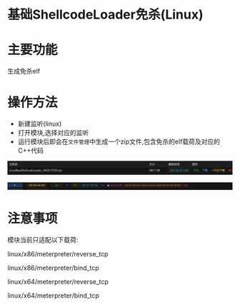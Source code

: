 # 基础ShellcodeLoader免杀(Linux)

# 主要功能
生成免杀elf

# 操作方法
+ 新建监听(linux)
+ 打开模块,选择对应的监听
+ 运行模块后即会在`文件管理`中生成一个zip文件,包含免杀的elf载荷及对应的C++代码

![](img\Execution_UserExecution_LinuxBaseShellcodeLoader\1.webp)

![](img\Execution_UserExecution_LinuxBaseShellcodeLoader\2.webp)

# 注意事项
模块当前只适配以下载荷:

linux/x86/meterpreter/reverse_tcp 

linux/x86/meterpreter/bind_tcp

linux/x64/meterpreter/reverse_tcp

linux/x64/meterpreter/bind_tcp


